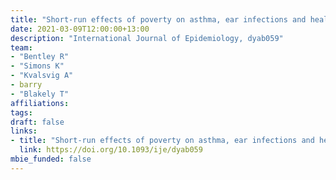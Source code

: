 ```yaml
---
title: "Short-run effects of poverty on asthma, ear infections and health service use: analysis of the Longitudinal Study of Australian Children"
date: 2021-03-09T12:00:00+13:00
description: "International Journal of Epidemiology, dyab059"
team:
- "Bentley R"
- "Simons K"
- "Kvalsvig A"
- barry
- "Blakely T"
affiliations:
tags:
draft: false
links:
- title: "Short-run effects of poverty on asthma, ear infections and health service use: analysis of the Longitudinal Study of Australian Children"
  link: https://doi.org/10.1093/ije/dyab059
mbie_funded: false
---
```


